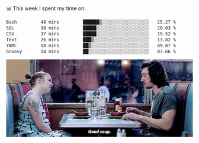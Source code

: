 📊 This week I spent my time on:
<!--START_SECTION:waka-->

```text
Bash         48 mins         ██████▒░░░░░░░░░░░░░░░░░░   25.27 %
SQL          38 mins         █████░░░░░░░░░░░░░░░░░░░░   20.03 %
CSV          37 mins         █████░░░░░░░░░░░░░░░░░░░░   19.52 %
Text         26 mins         ███▒░░░░░░░░░░░░░░░░░░░░░   13.82 %
YAML         18 mins         ██▒░░░░░░░░░░░░░░░░░░░░░░   09.87 %
Groovy       14 mins         ██░░░░░░░░░░░░░░░░░░░░░░░   07.66 %
```

<!--END_SECTION:waka-->


![](goodSoup.gif)
